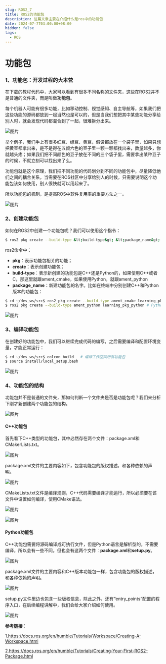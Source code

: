 ```yaml
---
slug: ROS2_7
title: ROS2的功能包
description: 这篇文章主要在介绍什么是ros中的功能包
date: 2024-07-7T03:00:00+08:00
hidden: false 
tags:
  -	ROS
---
```

# 功能包

### 1、**功能包：开发过程的大本营**

在下载的教程代码中，大家可以看到有很多不同名称的文件夹，这些在ROS2并不是普通的文件夹，而是叫做**功能包**。



每个机器人可能有很多功能，比如移动控制、视觉感知、自主导航等，如果我们把这些功能的源码都放到一起当然也是可以的，但是当我们想把其中某些功能分享给别人时，就会发现代码都混合到了一起，很难拆分出来。



![图片](https://image.baidu.com/search/down?url=https://mmbiz.qpic.cn/mmbiz_png/ZUHCFZqSZztJI0iaeZqNsJwibibeIhHDqdzUFRZDwEV3qUW2XT9DXerewJgaVQgYu94e2LcohWC6u0sg0nLYzqKLg/640?wx_fmt=png&tp=webp&wxfrom=5&wx_lazy=1&wx_co=1)



举个例子，我们手上有很多红豆、绿豆、黄豆，假设都放在一个袋子里，如果只想把黄豆都拿出来，是不是得在五颜六色的豆子里一颗一颗都找出来，数量越多，你就越头疼；如果我们把不同颜色的豆子放在不同的三个袋子里，需要拿出某种豆子的时候，不就立刻可以找出来了么。



功能包就是这个原理，我们把不同功能的代码划分到不同的功能包中，尽量降低他们之间的耦合关系，当需要在ROS社区中分享给别人的时候，只需要说明这个功能包该如何使用，别人很快就可以用起来了。



所以功能包的机制，是提高ROS中软件复用率的重要方法之一。





![图片](https://image.baidu.com/search/down?url=https://mmbiz.qpic.cn/mmbiz_png/ZUHCFZqSZztJI0iaeZqNsJwibibeIhHDqdziba2s8ZeV9jibzys7FtUggRSRDENpWOicuYpsoDphtaH5CMruib5icLjhdQ/640?wx_fmt=png&tp=webp&wxfrom=5&wx_lazy=1&wx_co=1)



### 2、**创建功能包**

如何在ROS2中创建一个功能包呢？我们可以使用这个指令：



```bash
$ ros2 pkg create --build-type &lt;build-type&gt; &lt;package_name&gt;
```



ros2命令中：



- **pkg**：表示功能包相关的功能；
- **create**：表示创建功能包；
- **build-type**：表示新创建的功能包是C++还是Python的，如果使用C++或者C，那这里就跟ament_cmake，如果使用Python，就跟ament_python
- **package_name**：新建功能包的名字。比如在终端中分别创建C++和Python版本的功能包：



```bash
$ cd ~/dev_ws/src$ ros2 pkg create --build-type ament_cmake learning_pkg_c               # C++
$ ros2 pkg create --build-type ament_python learning_pkg_python # Python
```





![图片](https://image.baidu.com/search/down?url=https://mmbiz.qpic.cn/mmbiz_png/ZUHCFZqSZztJI0iaeZqNsJwibibeIhHDqdziba2s8ZeV9jibzys7FtUggRSRDENpWOicuYpsoDphtaH5CMruib5icLjhdQ/640?wx_fmt=png&tp=webp&wxfrom=5&wx_lazy=1&wx_co=1)



### 3、**编译功能包**

在创建好的功能包中，我们可以继续完成代码的编写，之后需要编译和配置环境变量，才能正常运行：



```bash
$ cd ~/dev_ws/src$ colcon build   # 编译工作空间所有功能包
$ source install/local_setup.bash
```





![图片](https://image.baidu.com/search/down?url=https://mmbiz.qpic.cn/mmbiz_png/ZUHCFZqSZztJI0iaeZqNsJwibibeIhHDqdziba2s8ZeV9jibzys7FtUggRSRDENpWOicuYpsoDphtaH5CMruib5icLjhdQ/640?wx_fmt=png&tp=webp&wxfrom=5&wx_lazy=1&wx_co=1)



### 4、**功能包的结构**

功能包并不是普通的文件夹，那如何判断一个文件夹是否是功能包呢？我们来分析下刚才新创建两个功能包的结构。





![图片](https://image.baidu.com/search/down?url=https://mmbiz.qpic.cn/mmbiz_png/ZUHCFZqSZztJI0iaeZqNsJwibibeIhHDqdziba2s8ZeV9jibzys7FtUggRSRDENpWOicuYpsoDphtaH5CMruib5icLjhdQ/640?wx_fmt=png&tp=webp&wxfrom=5&wx_lazy=1&wx_co=1)



#### **C++功能包**

首先看下C++类型的功能包，其中必然存在两个文件：package.xml和CMakerLists.txt。



![图片](https://image.baidu.com/search/down?url=https://mmbiz.qpic.cn/mmbiz_png/ZUHCFZqSZztJI0iaeZqNsJwibibeIhHDqdzTtZ57xTzOeQHmwdHJqlThLgZXZYxQ9KUk3el3jMjHEVRywsSbEnz6g/640?wx_fmt=png&tp=webp&wxfrom=5&wx_lazy=1&wx_co=1)



package.xml文件的主要内容如下，包含功能包的版权描述，和各种依赖的声明。



![图片](https://image.baidu.com/search/down?url=https://mmbiz.qpic.cn/mmbiz_png/ZUHCFZqSZztJI0iaeZqNsJwibibeIhHDqdzk7icbuAfqicz24J3NEHc36b107ibRLMYbxWZagEJNFkkdiaIzAEpAIAHPw/640?wx_fmt=png&tp=webp&wxfrom=5&wx_lazy=1&wx_co=1)



CMakeLists.txt文件是编译规则，C++代码需要编译才能运行，所以必须要在该文件中设置如何编译，使用CMake语法。



![图片](https://image.baidu.com/search/down?url=https://mmbiz.qpic.cn/mmbiz_png/ZUHCFZqSZztJI0iaeZqNsJwibibeIhHDqdzPSiaBH0QicFNLRzxlJfn9s7RwwzqSGOG20e8wYNqqazvrb8UwEZJ9OsQ/640?wx_fmt=png&tp=webp&wxfrom=5&wx_lazy=1&wx_co=1)





![图片](https://image.baidu.com/search/down?url=https://mmbiz.qpic.cn/mmbiz_png/ZUHCFZqSZztJI0iaeZqNsJwibibeIhHDqdziba2s8ZeV9jibzys7FtUggRSRDENpWOicuYpsoDphtaH5CMruib5icLjhdQ/640?wx_fmt=png&tp=webp&wxfrom=5&wx_lazy=1&wx_co=1)



#### **Python功能包**

C++功能包需要将源码编译成可执行文件，但是Python语言是解析型的，不需要编译，所以会有一些不同，但也会有这两个文件：**package.xml**和**setup.py**。



![图片](https://image.baidu.com/search/down?url=https://mmbiz.qpic.cn/mmbiz_png/ZUHCFZqSZztJI0iaeZqNsJwibibeIhHDqdzLt0D61Jta3ExolpA6awGicEK0VoTUiaBHJr5TkVh4ibic9fXwz39KcG1wg/640?wx_fmt=png&tp=webp&wxfrom=5&wx_lazy=1&wx_co=1)





package.xml文件的主要内容和C++版本功能包一样，包含功能包的版权描述，和各种依赖的声明。



![图片](https://image.baidu.com/search/down?url=https://mmbiz.qpic.cn/mmbiz_png/ZUHCFZqSZztJI0iaeZqNsJwibibeIhHDqdzA6txXa9CyKS8g0lEwVW85x8iaPnBJP1VtqC2Wn47Ry0vKBm9Qf3jUQg/640?wx_fmt=png&tp=webp&wxfrom=5&wx_lazy=1&wx_co=1)



setup.py文件里边也包含一些版权信息，除此之外，还有“entry_points”配置的程序入口，在后续编程讲解中，我们会给大家介绍如何使用。



![图片](https://image.baidu.com/search/down?url=https://mmbiz.qpic.cn/mmbiz_png/ZUHCFZqSZztJI0iaeZqNsJwibibeIhHDqdzSbJFbyDs0uuYZZJkgmAAhqQG1ibylpArRicpjrAzzwT5NOeSN3SUY8Dg/640?wx_fmt=png&tp=webp&wxfrom=5&wx_lazy=1&wx_co=1)





**参考链接：**

1.https://docs.ros.org/en/humble/Tutorials/Workspace/Creating-A-Workspace.html

2.https://docs.ros.org/en/humble/Tutorials/Creating-Your-First-ROS2-Package.html